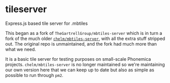 # tileserver
Express.js based tile server for .mbtiles

This began as a fork of `TheGartrellGroup/mbtiles-server` which is in turn a fork of the much older [`chelm/mbtiles-server`](https://github.com/chelm/mbtiles-server), with all the extra stuff stripped out. The original repo is unmaintained, and the fork had much more than what we need.

It is a basic tile server for testing purposes on small-scale Phonemica projects. `chelm/mbtiles-server` is no longer maintained so we're maintaining our own version here that we can keep up to date but also as simple as possible to run through `pm2`.
